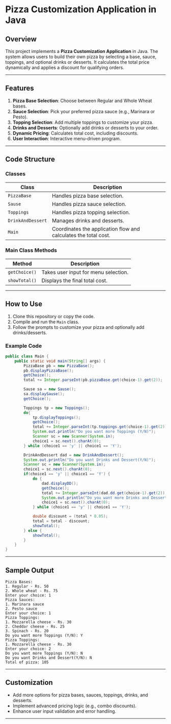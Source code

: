# Pizza Customization Application in Java

## Overview

This project implements a **Pizza Customization Application** in Java. The system allows users to build their own pizza by selecting a base, sauce, toppings, and optional drinks or desserts. It calculates the total price dynamically and applies a discount for qualifying orders.

---

## Features

1. **Pizza Base Selection**: Choose between Regular and Whole Wheat bases.  
2. **Sauce Selection**: Pick your preferred pizza sauce (e.g., Marinara or Pesto).  
3. **Topping Selection**: Add multiple toppings to customize your pizza.  
4. **Drinks and Desserts**: Optionally add drinks or desserts to your order.  
5. **Dynamic Pricing**: Calculates total cost, including discounts.  
6. **User Interaction**: Interactive menu-driven program.  

---

## Code Structure

### **Classes**

| Class               | Description                                                                  |
|---------------------|------------------------------------------------------------------------------|
| `PizzaBase`         | Handles pizza base selection.                                               |
| `Sause`             | Handles pizza sauce selection.                                              |
| `Toppings`          | Handles pizza topping selection.                                            |
| `DrinkAndDessert`   | Manages drinks and desserts.                                                |
| `Main`              | Coordinates the application flow and calculates the total cost.             |

### **Main Class Methods**

| Method              | Description                                                                  |
|---------------------|------------------------------------------------------------------------------|
| `getChoice()`       | Takes user input for menu selection.                                         |
| `showTotal()`       | Displays the final total cost.                                               |

---

## How to Use

1. Clone this repository or copy the code.  
2. Compile and run the `Main` class.  
3. Follow the prompts to customize your pizza and optionally add drinks/desserts.  

### Example Code

```java
public class Main {
    public static void main(String[] args) {
        PizzaBase pb = new PizzaBase();
        pb.displayPizzaBase();
        getChoice();
        total += Integer.parseInt(pb.pizzaBase.get(choice-1).get(2));

        Sause sa = new Sause();
        sa.displaySause();
        getChoice();

        Toppings tp = new Toppings();
        do{
            tp.displayToppings();
            getChoice();
            total += Integer.parseInt(tp.toppings.get(choice-1).get(2));
            System.out.println("Do you want more Toppings (Y/N)");
            Scanner sc = new Scanner(System.in);
            choice1 = sc.next().charAt(0);
        } while (choice1 == 'y' || choice1 == 'Y');

        DrinkAndDessert dad = new DrinkAndDessert();
        System.out.println("Do you want Drinks and Dessert(Y/N)");
        Scanner sc = new Scanner(System.in);
        choice1 = sc.next().charAt(0);
        if(choice1 == 'y' || choice1 == 'Y') {
            do {
                dad.displayDD();
                getChoice();
                total += Integer.parseInt(dad.dd.get(choice-1).get(2));
                System.out.println("Do you want more Drinks and Dessert (Y/N)");
                choice1 = sc.next().charAt(0);
            } while (choice1 == 'y' || choice1 == 'Y');

            double discount = (total * 0.05);
            total = total - discount;
            showTotal();
        } else {
            showTotal();
        }
    }
}
```

---

## Sample Output

```
Pizza Bases:
1. Regular - Rs. 50
2. Whole wheat - Rs. 75
Enter your choice: 1
Pizza Sauces:
1. Marinara sauce
2. Pesto sauce
Enter your choice: 1
Pizza Toppings:
1. Mozzarella cheese - Rs. 30
2. Cheddar cheese - Rs. 25
3. Spinach - Rs. 20
Do you want more Toppings (Y/N): Y
Pizza Toppings:
1. Mozzarella cheese - Rs. 30
Enter your choice: 2
Do you want more Toppings (Y/N): N
Do you want Drinks and Dessert(Y/N): N
Total of pizza: 105
```

---

## Customization

- Add more options for pizza bases, sauces, toppings, drinks, and desserts.  
- Implement advanced pricing logic (e.g., combo discounts).  
- Enhance user input validation and error handling.  

---
